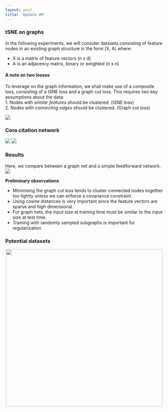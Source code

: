 ```yaml
---
layout: post
title: 'Update #9'
---
```

### tSNE on graphs
In the following experiments, we will consider datasets consisting of feature nodes in an existing graph structure in the form (X, A) where:
 * X is a matrix of feature vectors (n x d)
 * A is an adjacency matrix, binary or weighted (n x n)
 
#### A note on two losses
To leverage on the graph information, we shall make use of a composite loss, consisting of a tSNE loss and a graph cut loss. This requires two key assumptions about the data:
<br>    1.   Nodes with _similar features_ should be clustered. (tSNE loss)
<br>    2.   Nodes with _connecting edges_ should be clustered. (Graph cut loss)
 
<img src="{{ site.baseurl }}/public/update_9/losses.png">
 
### Cora citation network
<img src="{{ site.baseurl }}/public/update_9/cora_summary.png">
<img src="{{ site.baseurl }}/public/update_9/cora_graph.png">

### Results
Here, we compare between a graph net and a simple feedforward network.
<img src="{{ site.baseurl }}/public/update_9/results.png">

__Preliminary observations__
 * Minimising the graph cut loss tends to cluster connected nodes together too tightly unless we can enforce a covariance constraint.
 * Using cosine distances is very important since the feature vectors are sparse and high dimensional. 
 * For graph nets, the input size at training time must be similar to the input size at test time.
 * Training with randomly sampled subgraphs is important for regularization.

### Potential datasets
<center>
<img src="{{ site.baseurl }}/public/update_9/datasets.png" width="500">
</center>
